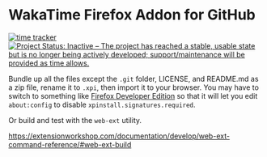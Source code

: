 # WakaTime Firefox Addon for GitHub

[![time tracker](https://wakatime.com/badge/github/deekayen/wakatime-github.svg)](https://wakatime.com/badge/github/deekayen/wakatime-github) [![Project Status: Inactive – The project has reached a stable, usable state but is no longer being actively developed; support/maintenance will be provided as time allows.](https://www.repostatus.org/badges/latest/inactive.svg)](https://www.repostatus.org/#inactive)

Bundle up all the files except the `.git` folder, LICENSE, and README.md as a zip file, rename it to `.xpi`, then import it to your browser. You may have to switch to something like [Firefox Developer Edition](https://www.mozilla.org/en-US/firefox/developer/) so that it will let you edit `about:config` to disable `xpinstall.signatures.required`.

Or build and test with the `web-ext` utility.

https://extensionworkshop.com/documentation/develop/web-ext-command-reference/#web-ext-build
